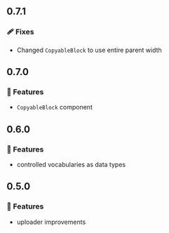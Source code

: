 ## 0.7.1

### 🩹 Fixes

- Changed `CopyableBlock` to use entire parent width

## 0.7.0

### 🚀 Features

- `CopyableBlock` component

## 0.6.0

### 🚀 Features

- controlled vocabularies as data types

## 0.5.0

### 🚀 Features

- uploader improvements